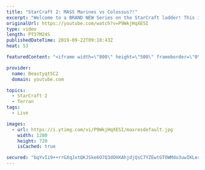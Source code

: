 ```yaml
---
title: "StarCraft 2: MASS Marines vs Colossus?!"
excerpt: "Welcome to a BRAND NEW Series on the StarCraft ladder! This is the \"Mass Marines to Grandmaster\" challenge, where the only attacking unit that I'm allowed to make is Marines - and that's it! I am allowed to make Medivacs just so that the gaemplay is not too monotonous, but I believe I could even make"
originalUrl: https://youtube.com/watch?v=P9WkjHqXESI
type: video
length: PT37M24S
publishedDateTime: 2019-09-22T09:10:43Z
heat: 53

featuredContent: "<iframe width=\"800\" height=\"500\" frameborder=\"0\" src=\"https://www.youtube.com/embed/P9WkjHqXESI\" allow=\"accelerometer; autoplay; encrypted-media; gyroscope; picture-in-picture\" allowfullscreen></iframe>"

provider:
  name: BeastyqtSC2
  domain: youtube.com

topics:
  - StarCraft 2
  - Terran
tags:
  - Live

images:
  - url: https://i.ytimg.com/vi/P9WkjHqXESI/maxresdefault.jpg
    width: 1280
    height: 720
    isCached: true

secured: "bqYvIi9++rrGXqJxtQKJSke6O7Q3dOHXAhjdjQsC7YZEwtGTOWMdo3uwIKLerXpcvFbBDLkREso4jAkG5+tSRYFsYZYHtBecLSLOHmla/xAurA8A09sW7ELcm5ibg3MGI0aBRDZMW8fJtWRGN9x68wp9xlUNjEutUVxuCLWsvS5CokNz+Gz6xBMYiBTR9b5nDPnCruY0cunYYtG7JnTlU6AYcNm/ENh8JP8+mVUuA4KakTY5tXGX243r9a+eLLBZlj+50724iPKRnuhDUpyTMvH6M5N7FXu5p16/S+iGl19+VUzlNIIlWJs4tlBDGWwZWozq5FwIImnKaCXSuZvTb7ZxXdoJa9NYEfcv16wU985fIahlZJW5bK+0tafezdvdQBOeFHRIMwOhVrjhq7LwqWYOhW2NBs7I9MDLA7Qq5aQ=;S4YjewaH+YjU7Qoe40ad9g=="
---
```


